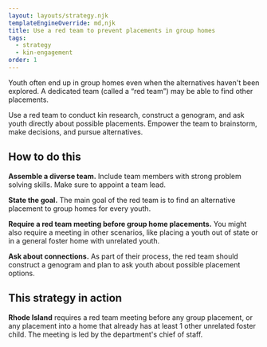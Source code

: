 ```yaml
---
layout: layouts/strategy.njk
templateEngineOverride: md,njk
title: Use a red team to prevent placements in group homes
tags:
  - strategy
  - kin-engagement
order: 1
---
```

Youth often end up in group homes even when the alternatives haven't been explored. A dedicated team (called a “red team”) may be able to find other placements.

Use a red team to conduct kin research, construct a genogram, and ask youth directly about possible placements. Empower the team to brainstorm, make decisions, and pursue alternatives.

## How to do this

**Assemble a diverse team.** Include team members with strong problem solving skills. Make sure to appoint a team lead.

**State the goal.** The main goal of the red team is to find an alternative placement to group homes for every youth.

**Require a red team meeting before group home placements.** You might also require a meeting in other scenarios, like placing a youth out of state or in a general foster home with unrelated youth.

**Ask about connections.** As part of their process, the red team should construct a genogram and plan to ask youth about possible placement options.

## This strategy in action

**Rhode Island** requires a red team meeting before any group placement, or any placement into a home that already has at least 1 other unrelated foster child. The meeting is led by the department's chief of staff.